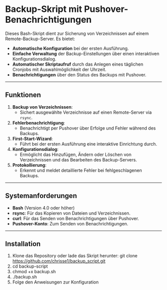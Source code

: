 # Backup-Skript mit Pushover-Benachrichtigungen

Dieses Bash-Skript dient zur Sicherung von Verzeichnissen auf einem Remote-Backup-Server. Es bietet:
- **Automatische Konfiguration** bei der ersten Ausführung.
- **Einfache Verwaltung** der Backup-Einstellungen über einen interaktiven Konfigurationsdialog.
- **Automatischer Skriptaufruf** durch das Anlegen eines täglichen Cronjobs mit Auswahlmöglichkeit der Uhrzeit.
- **Benachrichtigungen** über den Status des Backups mit Pushover.

---

## **Funktionen**
1. **Backup von Verzeichnissen**:
   - Sichert ausgewählte Verzeichnisse auf einen Remote-Server via `rsync`.
2. **Fehlerbenachrichtigung**:
   - Benachrichtigt per Pushover über Erfolge und Fehler während des Backups.
3. **First-Start-Wizard**:
   - Führt bei der ersten Ausführung eine interaktive Einrichtung durch.
4. **Konfigurationsdialog**:
   - Ermöglicht das Hinzufügen, Ändern oder Löschen von Verzeichnissen und das Bearbeiten des Backup-Servers.
5. **Protokollierung**:
   - Erkennt und meldet detaillierte Fehler bei fehlgeschlagenen Backups.

---

## **Systemanforderungen**
- **Bash** (Version 4.0 oder höher)
- **rsync**: Für das Kopieren von Dateien und Verzeichnissen.
- **curl**: Für das Senden von Benachrichtigungen über Pushover.
- **Pushover-Konto**: Zum Senden von Benachrichtigungen.

---

## **Installation**
1. Klone das Repository oder lade das Skript herunter:
   git clone https://github.com/chrisse1/backup_script.git
2. cd backup-script
3. chmod +x backup.sh
4. ./backup.sh
5. Folge den Anweisungen zur Konfiguration

